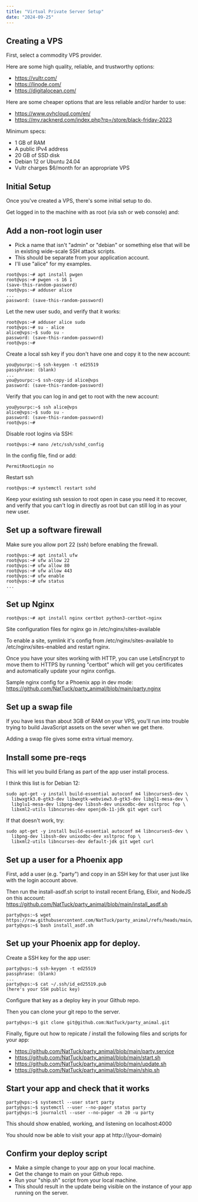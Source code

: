 ```yaml
---
title: "Virtual Private Server Setup"
date: "2024-09-25"
---
```



## Creating a VPS

First, select a commodity VPS provider.

Here are some high quality, reliable, and trustworthy options:

 - https://vultr.com/
 - https://linode.com/
 - https://digitalocean.com/

Here are some cheaper options that are less reliable and/or harder to use:

 - https://www.ovhcloud.com/en/
 - https://my.racknerd.com/index.php?rp=/store/black-friday-2023

Minimum specs:

 - 1 GB of RAM
 - A public IPv4 address
 - 20 GB of SSD disk
 - Debian 12 or Ubuntu 24.04
 - Vultr charges $6/month for an appropriate VPS


## Initial Setup

Once you've created a VPS, there's some initial setup to do.

Get logged in to the machine with as root (via ssh or web console) and:

## Add a non-root login user

 - Pick a name that isn't "admin" or "debian" or something else that will
   be in existing wide-scale SSH attack scripts.
 - This should be separate from your application account.
 - I'll use "alice" for my examples.

```
root@vps:~# apt install pwgen
root@vps:~# pwgen -s 16 1
(save-this-random-password)
root@vps:~# adduser alice
...
password: (save-this-random-password)
```

Let the new user sudo, and verify that it works:

```
root@vps:~# adduser alice sudo
root@vps:~# su - alice
alice@vps:~$ sudo su -
password: (save-this-random-password)
root@vps:~#
```

Create a local ssh key if you don't have one and copy it to
the new account:

```
you@yourpc:~$ ssh-keygen -t ed25519
passphrase: (blank)
...
you@yourpc:~$ ssh-copy-id alice@vps
password: (save-this-random-password)
```

Verify that you can log in and get to root with the new account:

```
you@yourpc:~$ ssh alice@vps
alice@vps:~$ sudo su -
password: (save-this-random-password)
root@vps:~# 
```

Disable root logins via SSH:


```
root@vps:~# nano /etc/ssh/sshd_config
```

In the config file, find or add:

```
PermitRootLogin no
```

Restart ssh

```
root@vps:~# systemctl restart sshd
```

Keep your existing ssh session to root open in case you
need it to recover, and verify that you can't log in
directly as root but can still log in as your new user.


## Set up a software firewall

Make sure you allow port 22 (ssh) before enabling the firewall.

```
root@vps:~# apt install ufw
root@vps:~# ufw allow 22
root@vps:~# ufw allow 80
root@vps:~# ufw allow 443
root@vps:~# ufw enable
root@vps:~# ufw status
...
```


## Set up Nginx

```
root@vps:~# apt install nginx certbot python3-certbot-nginx
```

Site configuration files for nginx go in /etc/nginx/sites-available

To enable a site, symlink it's config from /etc/nginx/sites-available to
/etc/nginx/sites-enabled and restart nginx.

Once you have your sites working with HTTP, you can use LetsEncrypt to
move them to HTTPS by running "certbot" which will get you certificates
and automatically update your nginx configs.

Sample nginx config for a Phoenix app in dev mode: 
https://github.com/NatTuck/party_animal/blob/main/party.nginx


## Set up a swap file

If you have less than about 3GB of RAM on your VPS, you'll run into
trouble trying to build JavaScript assets on the sever when we get there.

Adding a swap file gives some extra virtual memory.


## Install some pre-reqs

This will let you build Erlang as part of the app user install process.

I think this list is for Debian 12:

```
sudo apt-get -y install build-essential autoconf m4 libncurses5-dev \
  libwxgtk3.0-gtk3-dev libwxgtk-webview3.0-gtk3-dev libgl1-mesa-dev \
  libglu1-mesa-dev libpng-dev libssh-dev unixodbc-dev xsltproc fop \
  libxml2-utils libncurses-dev openjdk-11-jdk git wget curl
```

If that doesn't work, try:

```
sudo apt-get -y install build-essential autoconf m4 libncurses5-dev \
  libpng-dev libssh-dev unixodbc-dev xsltproc fop \
  libxml2-utils libncurses-dev default-jdk git wget curl
```


## Set up a user for a Phoenix app

First, add a user (e.g. "party") and copy in an SSH key for that user
just like with the login account above.

Then run the install-asdf.sh script to install recent Erlang, Elixir,
and NodeJS on this account:
https://github.com/NatTuck/party_animal/blob/main/install_asdf.sh

```
party@vps:~$ wget https://raw.githubusercontent.com/NatTuck/party_animal/refs/heads/main/install_asdf.sh
party@vps:~$ bash install_asdf.sh
```


## Set up your Phoenix app for deploy.

Create a SSH key for the app user:

```
party@vps:~$ ssh-keygen -t ed25519
passphrase: (blank)
...
party@vps:~$ cat ~/.ssh/id_ed25519.pub
(here's your SSH public key)
```

Configure that key as a deploy key in your Github repo.

Then you can clone your git repo to the server.

```
party@vps:~$ git clone git@github.com:NatTuck/party_animal.git
```

Finally, figure out how to repicate / install the following files
and scripts for your app:

 - https://github.com/NatTuck/party_animal/blob/main/party.service
 - https://github.com/NatTuck/party_animal/blob/main/start.sh
 - https://github.com/NatTuck/party_animal/blob/main/update.sh
 - https://github.com/NatTuck/party_animal/blob/main/ship.sh


## Start your app and check that it works

```
party@vps:~$ systemctl --user start party
party@vps:~$ systemctl --user --no-pager status party
party@vps:~$ journalctl --user --no-pager -n 20 -u party
```

This should show enabled, working, and listening on localhost:4000

You should now be able to visit your app at http://(your-domain)


## Confirm your deploy script

 - Make a simple change to your app on your local machine.
 - Get the change to main on your Github repo.
 - Run your "ship.sh" script from your local machine.
 - This should result in the update being visible on the instance of
   your app running on the server.
